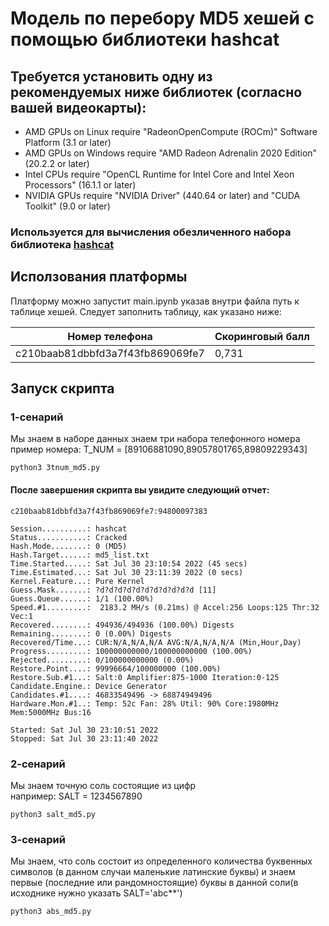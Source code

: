 # Модель по перебору MD5 хешей с помощью библиотеки hashcat
## Требуется установить одну из рекомендуемых ниже библиотек (согласно вашей видеокарты): 
- AMD GPUs on Linux require "RadeonOpenCompute (ROCm)" Software Platform (3.1 or later)
- AMD GPUs on Windows require "AMD Radeon Adrenalin 2020 Edition" (20.2.2 or later)
- Intel CPUs require "OpenCL Runtime for Intel Core and Intel Xeon Processors" (16.1.1 or later)
- NVIDIA GPUs require "NVIDIA Driver" (440.64 or later) and "CUDA Toolkit" (9.0 or later)

### Используется для вычисления обезличенного набора библиотека [hashcat](https://hashcat.net/hashcat/)

## Исползования платформы 
 

Платформу можно запустит main.ipynb указав внутри файла путь к таблице хешей. Следует заполнить таблицу, как указано ниже:

| Номер телефона                   | Скоринговый балл |
|----------------------------------|------------------|
| c210baab81dbbfd3a7f43fb869069fe7 | 0,731            |

## Запуск скрипта 
### 1-сенарий
Мы знаем в наборе данных знаем три набора телефонного номера</br>
пример номера: T_NUM = [89106881090,89057801765,89809229343]
```shell
python3 3tnum_md5.py
```
#### После завершения скрипта вы увидите следующий отчет:

```shell
c210baab81dbbfd3a7f43fb869069fe7:94800097383 

Session..........: hashcat
Status...........: Cracked
Hash.Mode........: 0 (MD5)
Hash.Target......: md5_list.txt
Time.Started.....: Sat Jul 30 23:10:54 2022 (45 secs)
Time.Estimated...: Sat Jul 30 23:11:39 2022 (0 secs)
Kernel.Feature...: Pure Kernel
Guess.Mask.......: ?d?d?d?d?d?d?d?d?d?d?d [11]
Guess.Queue......: 1/1 (100.00%)
Speed.#1.........:  2183.2 MH/s (0.21ms) @ Accel:256 Loops:125 Thr:32 Vec:1
Recovered........: 494936/494936 (100.00%) Digests
Remaining........: 0 (0.00%) Digests
Recovered/Time...: CUR:N/A,N/A,N/A AVG:N/A,N/A,N/A (Min,Hour,Day)
Progress.........: 100000000000/100000000000 (100.00%)
Rejected.........: 0/100000000000 (0.00%)
Restore.Point....: 99996664/100000000 (100.00%)
Restore.Sub.#1...: Salt:0 Amplifier:875-1000 Iteration:0-125
Candidate.Engine.: Device Generator
Candidates.#1....: 46833549496 -> 68874949496
Hardware.Mon.#1..: Temp: 52c Fan: 28% Util: 90% Core:1980MHz Mem:5000MHz Bus:16

Started: Sat Jul 30 23:10:51 2022
Stopped: Sat Jul 30 23:11:40 2022
```
### 2-сенарий
Мы знаем точную соль состоящие из цифр </br>
например: SALT = 1234567890
```shell
python3 salt_md5.py
```
### 3-сенарий
Мы знаем, что соль состоит из определенного количества буквенных символов 
(в данном случаи маленькие латинские буквы) и знаем первые (последние или рандомностоящие) 
буквы в данной соли(в исходнике нужно указать SALT='abc**') 
```shell
python3 abs_md5.py
```



